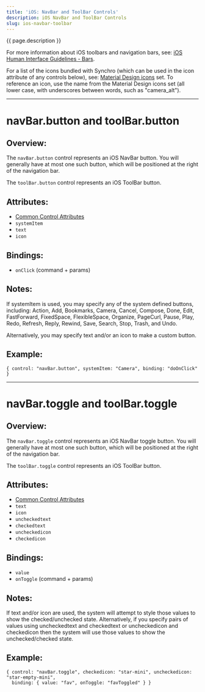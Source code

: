 ```yaml
---
title: 'iOS: NavBar and ToolBar Controls'
description: iOS NavBar and ToolBar Controls
slug: ios-navbar-toolbar
---
```


{{ page.description }}

For more information about iOS toolbars and navigation bars, see: [iOS Human Interface Guidelines - Bars](https://developer.apple.com/library/ios/documentation/UserExperience/Conceptual/MobileHIG/Bars.html#//apple_ref/doc/uid/TP40006556-CH12-SW33).

For a list of the icons bundled with Synchro (which can be used in the icon attribute of any controls below), see: 
[Material Design icons](https://design.google.com/icons/) set. To reference an icon, use the name from the Material Design icons set
(all lower case, with underscores between words, such as "camera_alt").

----

# navBar.button and toolBar.button

## Overview:

The `navBar.button` control represents an iOS NavBar button.  You will generally have at most one such button, which will be positioned at
the right of the navigation bar.

The `toolBar.button` control represents an iOS ToolBar button.

## Attributes:

* [Common Control Attributes](common)
* `systemItem`
* `text`
* `icon`

## Bindings:

* `onClick` (command + params)

## Notes:

If systemItem is used, you may specify any of the system defined buttons, including: Action, Add, Bookmarks, Camera, Cancel, Compose, 
Done, Edit, FastForward, FixedSpace, FlexibleSpace, Organize, PageCurl, Pause, Play, Redo, Refresh, Reply, Rewind, Save, Search, Stop,
Trash, and Undo.

Alternatively, you may specify text and/or an icon to make a custom button.

## Example:

    { control: "navBar.button", systemItem: "Camera", binding: "doOnClick" }

----

# navBar.toggle and toolBar.toggle

## Overview:

The `navBar.toggle` control represents an iOS NavBar toggle button.  You will generally have at most one such button, which will be positioned
at the right of the navigation bar.

The `toolBar.toggle` control represents an iOS ToolBar button.

## Attributes:

* [Common Control Attributes](common)
* `text`
* `icon`
* `uncheckedtext`
* `checkedtext`
* `uncheckedicon`
* `checkedicon`

## Bindings:

* `value`
* `onToggle` (command + params)

## Notes:

If text and/or icon are used, the system will attempt to style those values to show the checked/unchecked state. Alternatively, if you
specify pairs of values using uncheckedtext and checkedtext or uncheckedicon and checkedicon then the system will use those values to
show the unchecked/checked state.

## Example:

    { control: "navBar.toggle", checkedicon: "star-mini", uncheckedicon: "star-empty-mini", 
      binding: { value: "fav", onToggle: "favToggled" } }
